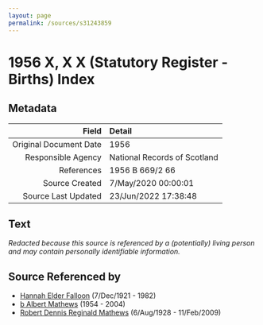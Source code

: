 ```yaml
---
layout: page
permalink: /sources/s31243859
---
```


# 1956 X, X X (Statutory Register - Births) Index

## Metadata

Field | Detail
---:|:---
Original Document Date | 1956
Responsible Agency | National Records of Scotland
References | 1956 B 669/2 66
Source Created | 7/May/2020 00:00:01
Source Last Updated | 23/Jun/2022 17:38:48

## Text

_Redacted because this source is referenced by a (potentially) living person and may contain personally identifiable information._

## Source Referenced by

* [Hannah Elder Falloon](../people/@97706646@-hannah-elder-falloon-b1921-12-7-d1982.md) (7/Dec/1921 - 1982)
* [b Albert Mathews](../people/@35875756@-b-albert-mathews-b1954-d2004.md) (1954 - 2004)
* [Robert Dennis Reginald Mathews](../people/@58223940@-robert-dennis-reginald-mathews-b1928-8-6-d2009-2-11.md) (6/Aug/1928 - 11/Feb/2009)
